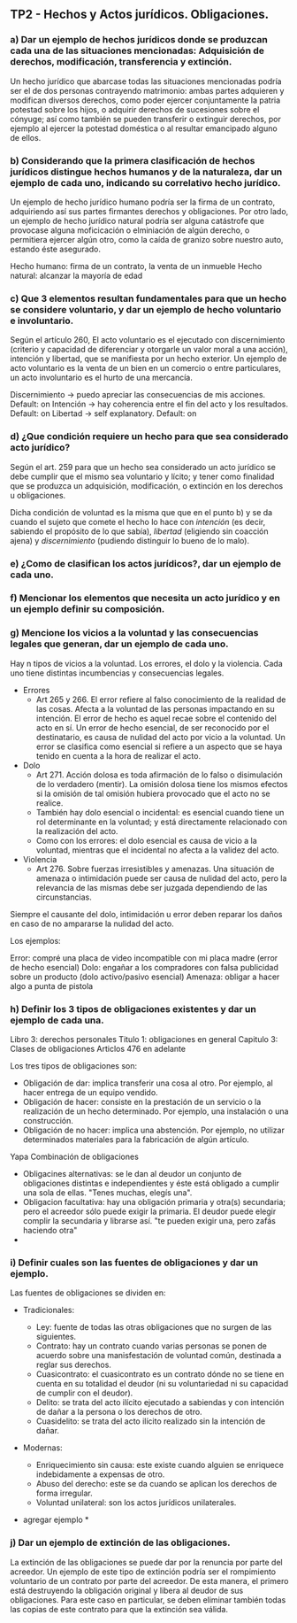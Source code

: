 ## TP2 - Hechos y Actos jurídicos. Obligaciones.

### a) Dar un ejemplo de hechos jurídicos donde se produzcan cada una de las situaciones mencionadas: Adquisición de derechos, modificación, transferencia y extinción.

Un hecho jurídico que abarcase todas las situaciones mencionadas podría ser el de dos personas contrayendo matrimonio: ambas partes adquieren y modifican diversos derechos, como poder ejercer conjuntamente la patria potestad sobre los hijos, o adquirir derechos de sucesiones sobre el cónyuge; así como también se pueden transferir o extinguir derechos, por ejemplo al ejercer la potestad doméstica o al resultar emancipado alguno de ellos.

### b) Considerando que la primera clasificación de hechos jurídicos distingue hechos humanos y de la naturaleza, dar un ejemplo de cada uno, indicando su correlativo hecho jurídico.

Un ejemplo de hecho jurídico humano podría ser la firma de un contrato, adquiriendo así sus partes firmantes derechos y obligaciones. Por otro lado, un ejemplo de hecho jurídico natural podría ser alguna catástrofe que provocase alguna moficicación o elminiación de algún derecho, o permitiera ejercer algún otro, como la caída de granizo sobre nuestro auto, estando éste asegurado.

Hecho humano: firma de un contrato, la venta de un inmueble
Hecho natural: alcanzar la mayoría de edad

### c) Que 3 elementos resultan fundamentales para que un hecho se considere voluntario, y dar un ejemplo de hecho voluntario e involuntario.

Según el artículo 260, El acto voluntario es el ejecutado con discernimiento (criterio y capacidad de diferenciar y otorgarle un valor moral a una acción), intención y libertad, que se manifiesta por un hecho exterior. Un ejemplo de acto voluntario es la venta de un bien en un comercio o entre particulares, un acto involuntario es el hurto de una mercancía.

Discernimiento -> puedo apreciar las consecuencias de mis acciones. Default: on
Intención -> hay coherencia entre el fin del acto y los resultados. Default: on
Libertad -> self explanatory. Default: on

### d) ¿Que condición requiere un hecho para que sea considerado acto jurídico?

Según el art. 259 para que un hecho sea considerado un acto jurídico se debe cumplir que el mismo sea voluntario y lícito; y tener como finalidad que se produzca un adquisición, modificación, o extinción en los derechos u obligaciones.

Dicha condición de voluntad es la misma que que en el punto b) y se da cuando el sujeto que comete el hecho lo hace con _intención_ (es decir, sabiendo el propósito de lo que sabía), _libertad_ (eligiendo sin coacción ajena) y _discernimiento_ (pudiendo distinguir lo bueno de lo malo).

### e) ¿Como de clasifican los actos jurídicos?, dar un ejemplo de cada uno.

### f) Mencionar los elementos que necesita un acto jurídico y en un ejemplo definir su composición.

### g) Mencione los vicios a la voluntad y las consecuencias legales que generan, dar un ejemplo de cada uno.

Hay n tipos de vicios a la voluntad. Los errores, el dolo y la violencia. Cada uno tiene distintas incumbencias y consecuencias legales.

- Errores
    - Art 265 y 266. El error refiere al falso conocimiento de la realidad de las cosas. Afecta a la voluntad de las personas impactando en su intención. El error de hecho es aquel recae sobre el contenido del acto en sí.
    Un error de hecho esencial, de ser reconocido por el destinatario, es causa de nulidad del acto por vicio a la voluntad. Un error se clasifica como esencial si refiere a un aspecto que se haya tenido en cuenta a la hora de realizar el acto.
- Dolo 
    - Art 271. Acción dolosa es toda afirmación de lo falso o disimulación de lo verdadero (mentir). La omisión dolosa tiene los mismos efectos si la omisión de tal omisión hubiera provocado que el acto no se realice.
    - También hay dolo esencial o incidental: es esencial cuando tiene un rol determinante en la voluntad; y está directamente relacionado con la realización del acto.
    - Como con los errores: el dolo esencial es causa de vicio a la voluntad, mientras que el incidental no afecta a la validez del acto.
- Violencia
    - Art 276. Sobre fuerzas irresistibles y amenazas. Una situación de amenaza o intimidación puede ser causa de nulidad del acto, pero la relevancia de las mismas debe ser juzgada dependiendo de las circunstancias.

Siempre el causante del dolo, intimidación u error deben reparar los daños en caso de no ampararse la nulidad del acto.


Los ejemplos:

Error: compré una placa de video incompatible con mi placa madre (error de hecho esencial)
Dolo: engañar a los compradores con falsa publicidad sobre un producto (dolo activo/pasivo esencial)
Amenaza: obligar a hacer algo a punta de pistola


### h) Definir los 3 tipos de obligaciones existentes y dar un ejemplo de cada una.

Libro 3: derechos personales
Titulo 1: obligaciones en general
Capitulo 3: Clases de obligaciones
Articlos 476 en adelante
    

Los tres tipos de obligaciones son:
* Obligación de dar: implica transferir una cosa al otro. Por ejemplo, al hacer entrega de un equipo vendido.
* Obligación de hacer: consiste en la prestación de un servicio o la realización de un hecho determinado. Por ejemplo, una instalación o una construcción.
* Obligación de no hacer: implica una abstención. Por ejemplo, no utilizar determinados materiales para la fabricación de algún artículo.

Yapa
Combinación de obligaciones
- Obligacines alternativas: se le dan al deudor un conjunto de obligaciones distintas e independientes y éste está obligado a cumplir una sola de ellas. "Tenes muchas, elegís una".
- Obligacion facultativa: hay una obligación primaria y otra(s) secundaria; pero el acreedor sólo puede exigir la primaria. El deudor puede elegir complir la secundaria y librarse así. "te pueden exigir una, pero zafás haciendo otra"
- 

### i) Definir cuales son las fuentes de obligaciones y dar un ejemplo.

Las fuentes de obligaciones se dividen en:

* Tradicionales:
	- Ley: fuente de todas las otras obligaciones que no surgen de las siguientes.
	- Contrato: hay un contrato cuando varias personas se ponen de acuerdo sobre una manisfestación de voluntad común, destinada a reglar sus derechos.
	- Cuasicontrato: el cuasicontrato es un contrato dónde no se tiene en cuenta en su totalidad el deudor (ni su voluntariedad ni su capacidad de cumplir con el deudor).
	- Delito: se trata del acto ilícito ejecutado a sabiendas y con intención de dañar a la persona o los derechos de otro.
	- Cuasidelito: se trata del acto ilícito realizado sin la intención de dañar.

* Modernas:
	- Enriquecimiento sin causa: este existe cuando alguien se enriquece indebidamente a expensas de otro.
	- Abuso del derecho: este se da cuando se aplican los derechos de forma irregular.
	- Voluntad unilateral: son los actos jurídicos unilaterales.

* agregar ejemplo *

### j) Dar un ejemplo de extinción de las obligaciones.

La extinción de las obligaciones se puede dar por la renuncia por parte del acreedor. Un ejemplo de este tipo de extinción podría ser el rompimiento voluntario de un contrato por parte del acreedor. De esta manera, el primero está destruyendo la obligación original y libera al deudor de sus obligaciones. Para este caso en particular, se deben eliminar también todas las copias de este contrato para que la extinción sea válida.
